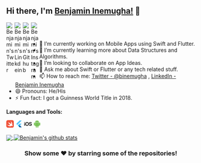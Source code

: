 ## Hi there, I'm [Benjamin Inemugha!](https://www.binemugha.com) 👋


<a href="https://twitter.com/binemugha" target="_blank">
  <img align="left" alt="Benjamin's Twitter" width="22px" src="https://cdn.jsdelivr.net/npm/simple-icons@v3/icons/twitter.svg" />
</a>
<a href="https://www.linkedin.com/in/benjamin-inemugha/" target="_blank">
  <img align="left" alt="Benjamin's Linkdein" width="22px" src="https://cdn.jsdelivr.net/npm/simple-icons@v3/icons/linkedin.svg" />
</a>
<a href="https://github.com/binemugha" target="_blank">
  <img align="left" alt="Benjamin's Github" width="22px" src="https://cdn.jsdelivr.net/npm/simple-icons@v3/icons/github.svg" />
</a>
<a href="https://twitter.com/binemugha" target="_blank">
  <img align="left" alt="Benjamin's Instagram" width="22px" src="https://cdn.jsdelivr.net/npm/simple-icons@v3/icons/twitter.svg" />
</a>

<br/>
<br/>


- 🔭 I’m currently working on Mobile Apps using Swift and Flutter.
- 🌱 I’m currently learning more about Data Structures and Algorithms.
- 👯 I’m looking to collaborate on App Ideas.
- 💬 Ask me about Swift or Flutter or any tech related stuff.
- 📫 How to reach me: [Twitter - @binemugha](https://twitter.com/binemugha) , [LinkedIn - Benjamin Inemugha](https://www.linkedin.com/in/benjamin-inemugha/)
- 😄 Pronouns: He/His
- ⚡ Fun fact: I got a Guinness World Title in 2018.


**Languages and Tools:**  

<code><img height="20" src="https://raw.githubusercontent.com/github/explore/80688e429a7d4ef2fca1e82350fe8e3517d3494d/topics/swift/swift.png"></code>
<code><img height="20" src="https://raw.githubusercontent.com/github/explore/80688e429a7d4ef2fca1e82350fe8e3517d3494d/topics/flutter/flutter.png"></code>
<code><img height="20" src="https://raw.githubusercontent.com/github/explore/80688e429a7d4ef2fca1e82350fe8e3517d3494d/topics/ios/ios.png"></code>
<code><img height="20" src="https://raw.githubusercontent.com/github/explore/80688e429a7d4ef2fca1e82350fe8e3517d3494d/topics/android/android.png"></code>
   

<a href="https://github.com/binemugha" target="_blank">
  <img align="center" src="https://github-readme-stats.vercel.app/api/top-langs/?username=binemugha&theme=light&hide_langs_below=1" />
</a>
<a href="https://github.com/binemugha" target="_blank">
 <img align="center" src="https://github-readme-stats.vercel.app/api?username=binemugha&show_icons=true&theme=light&line_height=27" alt="Benjamin's github stats"/>
</a>


<div align="center">

### Show some ❤️ by starring some of the repositories!

</div>


